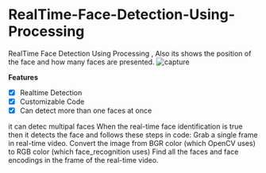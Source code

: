 # RealTime-Face-Detection-Using-Processing
RealTime Face Detection Using Processing , Also its shows the position of the face and how many faces are presented.
![capture](https://user-images.githubusercontent.com/13791181/46328435-c28ddf00-c624-11e8-860a-8c93d4c94b5e.PNG)

**Features**
- [x] Realtime Detection
- [x] Customizable Code
- [x] Can detect more than one faces at once

it can detec multipal faces
When the real-time face identification is true then it detects the face and follows these steps in code: Grab a single frame in real-time video. Convert the image from BGR color (which OpenCV uses) to RGB color (which face_recognition uses) Find all the faces and face encodings in the frame of the real-time video.
